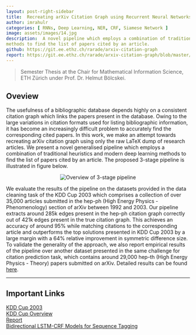 ```yaml
---
layout: post-right-sidebar
title:  Recreating arXiv Citation Graph using Recurrent Neural Networks
author: imrahulr
categories: [ RNNs, Deep Learning, NER, CRF, Siamese Network ]
image: assets/images/14.jpg  
description:  A novel pipeline which employs a combination of traditional heuristics and modern deep learning
methods to find the list of papers cited by an article.
github: https://git.ee.ethz.ch/rarade/arxiv-citation-graph
report: https://git.ee.ethz.ch/rarade/arxiv-citation-graph/blob/master/report_arxiv_final.pdf
---
```


> Semester Thesis at the Chair for Mathematical Information Science, ETH Zürich under Prof. Dr. Helmut Bölcskei.

## Oveview

The usefulness of a bibliographic database depends highly on a consistent citation graph which links the papers present in the database. Owing to the large variations in citation formats used for listing bibliographic information, it has become an increasingly difficult problem to accurately find the corresponding cited papers. In this work, we make an attempt towards recreating arXiv citation graph using only the raw LaTeX dump of research articles. We present a novel generalised pipeline which employs a combination of traditional heuristics and modern deep learning methods to find the list of papers cited by an article. The proposed 3-stage pipeline is illustrated in figure below.

<p align="center">
    <img src="{{ site.baseurl }}/assets/images/arxiv-citation/pipeline-1.png" alt="Overview of 3-stage pipeline"/>
</p>

We evaluate the results of the pipeline on the datasets provided in the data cleaning task of the KDD Cup 2003 which comprises a collection of over 35,000 articles submitted in the hep-ph (High Energy Physics - Phenomenology) section of arXiv between 1992 and 2003. Our pipeline extracts around 285k edges present in the hep-ph citation graph correctly out of 421k edges present in the true citation graph. This achieves an accuracy of around 95% while matching citations to the corresponding article and outperforms the top solutions presented in KDD Cup 2003 by a large margin with a 64% relative improvement in symmetric difference size. To validate the generality of the approach, we also report empirical results of the pipeline over another dataset presented in the same challenge for citation prediction task, which contains around 29,000 hep-th (High Energy Physics - Theory) papers submitted on arXiv. Detailed results can be found <a href="https://git.ee.ethz.ch/rarade/arxiv-citation-graph/blob/master/report_arxiv_final.pdf">here</a>.

---

## Important Links

<a href="https://www.cs.cornell.edu/projects/kddcup/">KDD Cup 2003</a><br>
<a href="https://www.cs.cornell.edu/projects/kddcup/download/KDDCup-Overview.pdf">KDD Cup Overview</a><br>
<a href="https://git.ee.ethz.ch/rarade/arxiv-citation-graph/blob/master/report_arxiv_final.pdf">Report</a><br>
<a href="https://arxiv.org/abs/1508.01991">Bidirectional LSTM-CRF Models for Sequence Tagging</a>